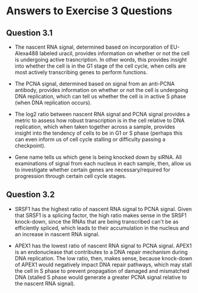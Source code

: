 

# Answers to Exercise 3 Questions #

## Question 3.1 ##

- The nascent RNA signal, determined based on incorporation of EU-Alexa488 labeled uracil, provides information on whether or not the cell is undergoing active trasncription. In other words, this provides insight into whether the cell is in the G1 stage of the cell cycle, when cells are most actively transcribing genes to perform functions.

- The PCNA signal, determined based on signal from an anti-PCNA antibody, provides information on whether or not the cell is undergoing DNA replication, which can tell us whether the cell is in active S phase (when DNA replication occurs).

- The log2 ratio between nascent RNA signal and PCNA signal provides a metric to assess how robust transcription is in the cell relative to DNA replication, which when taken together across a sample, provides insight into the tendency of cells to be in G1 or S phase (perhaps this can even inform us of cell cycle stalling or difficulty passing a checkpoint).

- Gene name tells us which gene is being knocked down by siRNA. All examinations of signal from each nucleus in each sample, then, allow us to investigate whether certain genes are necessary/required for progression through certain cell cycle stages.


## Question 3.2 ##

- SRSF1 has the highest ratio of nascent RNA signal to PCNA signal. Given that SRSF1 is a splicing factor, the high ratio makes sense in the SRSF1 knock-down, since the RNAs that are being transcribed can't be as efficiently spliced, which leads to their accumulation in the nucleus and an increase in nascent RNA signal.

- APEX1 has the lowest ratio of nascent RNA signal to PCNA signal. APEX1 is an endonuclease that contributes to a DNA repair mechanism during DNA replication. The low ratio, then, makes sense, because knock-down of APEX1 would negatively impact DNA repair pathways, which may stall the cell in S phase to prevent propagation of damaged and mismatched DNA (stalled S phase would generate a greater PCNA signal relative to the nascent RNA signal).
